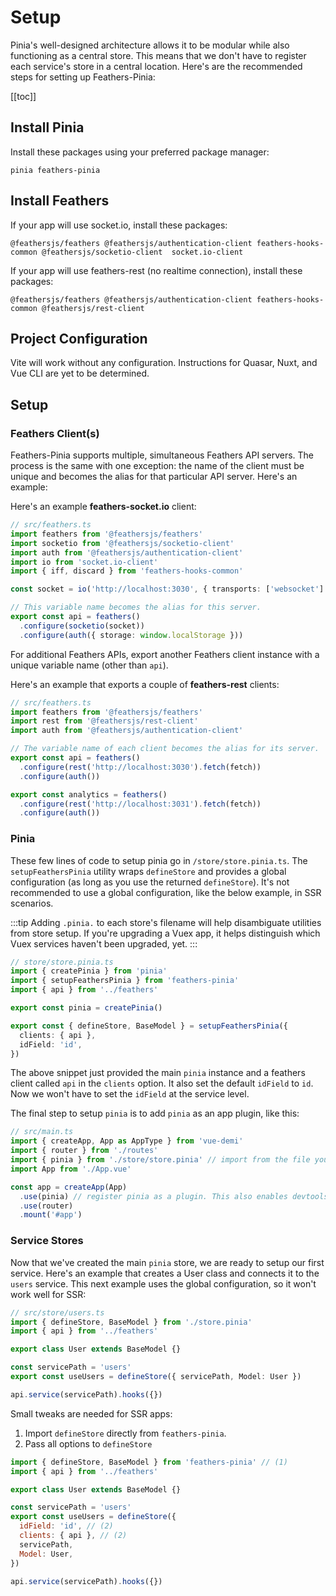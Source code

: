 # Setup

Pinia's well-designed architecture allows it to be modular while also functioning as a central store. This means that we don't have to register each service's store in a central location. Here's are the recommended steps for setting up Feathers-Pinia:

[[toc]]

## Install Pinia

Install these packages using your preferred package manager:

```
pinia feathers-pinia
```

## Install Feathers

If your app will use socket.io, install these packages:

```
@feathersjs/feathers @feathersjs/authentication-client feathers-hooks-common @feathersjs/socketio-client  socket.io-client
```

If your app will use feathers-rest (no realtime connection), install these packages:

```
@feathersjs/feathers @feathersjs/authentication-client feathers-hooks-common @feathersjs/rest-client
```

## Project Configuration

Vite will work without any configuration. Instructions for Quasar, Nuxt, and Vue CLI are yet to be determined.

## Setup

### Feathers Client(s)

Feathers-Pinia supports multiple, simultaneous Feathers API servers. The process is the same with one exception: the name of the client must be unique and becomes the alias for that particular API server. Here's an example:

Here's an example **feathers-socket.io** client:

```ts
// src/feathers.ts
import feathers from '@feathersjs/feathers'
import socketio from '@feathersjs/socketio-client'
import auth from '@feathersjs/authentication-client'
import io from 'socket.io-client'
import { iff, discard } from 'feathers-hooks-common'

const socket = io('http://localhost:3030', { transports: ['websocket'] })

// This variable name becomes the alias for this server.
export const api = feathers()
  .configure(socketio(socket))
  .configure(auth({ storage: window.localStorage }))
```

For additional Feathers APIs, export another Feathers client instance with a unique variable name (other than `api`).

Here's an example that exports a couple of **feathers-rest** clients:

```ts
// src/feathers.ts
import feathers from '@feathersjs/feathers'
import rest from '@feathersjs/rest-client'
import auth from '@feathersjs/authentication-client'

// The variable name of each client becomes the alias for its server.
export const api = feathers()
  .configure(rest('http://localhost:3030').fetch(fetch))
  .configure(auth())

export const analytics = feathers()
  .configure(rest('http://localhost:3031').fetch(fetch))
  .configure(auth())
```

### Pinia

These few lines of code to setup pinia go in `/store/store.pinia.ts`. The `setupFeathersPinia` utility wraps `defineStore` and provides a global configuration (as long as you use the returned `defineStore`). It's not recommended to use a global configuration, like the below example, in SSR scenarios.

:::tip
Adding `.pinia.` to each store's filename will help disambiguate utilities from store setup. If you're upgrading a Vuex app, it helps distinguish which Vuex services haven't been upgraded, yet.
:::

```ts
// store/store.pinia.ts
import { createPinia } from 'pinia'
import { setupFeathersPinia } from 'feathers-pinia'
import { api } from '../feathers'

export const pinia = createPinia()

export const { defineStore, BaseModel } = setupFeathersPinia({
  clients: { api },
  idField: 'id',
})
```

The above snippet just provided the main `pinia` instance and a feathers client called `api` in the `clients` option. It also set the default `idField` to `id`. Now we won't have to set the `idField` at the service level.

The final step to setup `pinia` is to add `pinia` as an app plugin, like this:

```ts
// src/main.ts
import { createApp, App as AppType } from 'vue-demi'
import { router } from './routes'
import { pinia } from './store/store.pinia' // import from the file you just created.
import App from './App.vue'

const app = createApp(App)
  .use(pinia) // register pinia as a plugin. This also enables devtools support
  .use(router)
  .mount('#app')
```

### Service Stores

Now that we've created the main `pinia` store, we are ready to setup our first service. Here's an example that creates a User class and connects it to the `users` service. This next example uses the global configuration, so it won't work well for SSR:

```ts
// src/store/users.ts
import { defineStore, BaseModel } from './store.pinia'
import { api } from '../feathers'

export class User extends BaseModel {}

const servicePath = 'users'
export const useUsers = defineStore({ servicePath, Model: User })

api.service(servicePath).hooks({})
```

Small tweaks are needed for SSR apps:

1. Import `defineStore` directly from `feathers-pinia`.
2. Pass all options to `defineStore`

```js
import { defineStore, BaseModel } from 'feathers-pinia' // (1)
import { api } from '../feathers'

export class User extends BaseModel {}

const servicePath = 'users'
export const useUsers = defineStore({
  idField: 'id', // (2)
  clients: { api }, // (2)
  servicePath,
  Model: User,
})

api.service(servicePath).hooks({})
```
